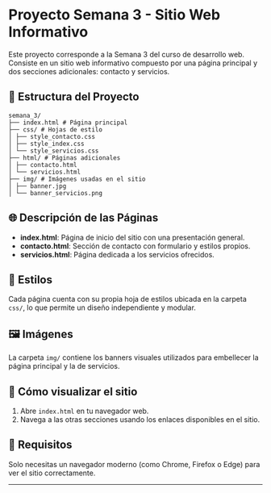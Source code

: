 # Proyecto Semana 3 - Sitio Web Informativo

Este proyecto corresponde a la Semana 3 del curso de desarrollo web. Consiste en un sitio web informativo compuesto por una página principal y dos secciones adicionales: contacto y servicios.

## 📁 Estructura del Proyecto

    semana_3/
    ├── index.html # Página principal
    ├── css/ # Hojas de estilo
    │ ├── style_contacto.css
    │ ├── style_index.css
    │ └── style_servicios.css
    ├── html/ # Páginas adicionales
    │ ├── contacto.html
    │ └── servicios.html
    ├── img/ # Imágenes usadas en el sitio
    │ ├── banner.jpg
    │ └── banner_servicios.png


## 🌐 Descripción de las Páginas

- **index.html**: Página de inicio del sitio con una presentación general.
- **contacto.html**: Sección de contacto con formulario y estilos propios.
- **servicios.html**: Página dedicada a los servicios ofrecidos.

## 🎨 Estilos

Cada página cuenta con su propia hoja de estilos ubicada en la carpeta `css/`, lo que permite un diseño independiente y modular.

## 🖼️ Imágenes

La carpeta `img/` contiene los banners visuales utilizados para embellecer la página principal y la de servicios.

## 🚀 Cómo visualizar el sitio

1. Abre `index.html` en tu navegador web.
2. Navega a las otras secciones usando los enlaces disponibles en el sitio.

## 📌 Requisitos

Solo necesitas un navegador moderno (como Chrome, Firefox o Edge) para ver el sitio correctamente.

---

